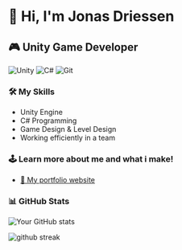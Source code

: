 # 👋 Hi, I'm Jonas Driessen

## 🎮 Unity Game Developer

![Unity](https://img.shields.io/badge/-Unity-000000?style=flat-square&logo=unity&logoColor=white)
![C#](https://img.shields.io/badge/-C%23-239120?style=flat-square&logo=c-sharp&logoColor=white)
![Git](https://img.shields.io/badge/-Git-F05032?style=flat-square&logo=git&logoColor=white)

### 🛠️ My Skills
- Unity Engine
- C# Programming
- Game Design & Level Design
- Working efficiently in a team

### 🕹️ Learn more about me and what i make!

- [🔗 My portfolio website](https://joons.dev)

### 📊 GitHub Stats

![Your GitHub stats](https://github-readme-stats.vercel.app/api?username=JonasDriessen0&show_icons=true&theme=radical&include_all_commits=true&combine_all_yearly_contributions=true)

![github streak](https://github-readme-streak-stats.herokuapp.com/?user=JonasDriessen0&theme=radical)
